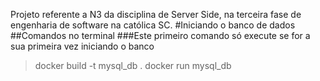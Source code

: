 Projeto referente a N3 da disciplina de Server Side, na terceira fase de engenharia de software na católica SC.
#Iniciando o banco de dados
##Comandos no terminal
###Este primeiro comando só execute se for a sua primeira vez iniciando o banco
> docker build -t mysql_db .
> docker run mysql_db
